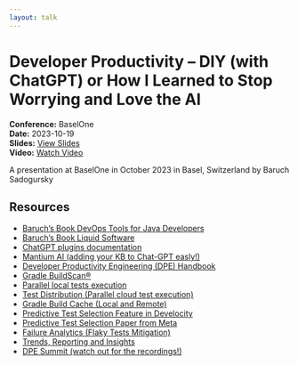 ```yaml
---
layout: talk
---
```


# Developer Productivity – DIY (with ChatGPT) or How I Learned to Stop Worrying and Love the AI

**Conference:** BaselOne  
**Date:** 2023-10-19  
**Slides:** [View Slides](https://drive.google.com/file/d/1-0v4JwOjjNL_LmA3OREMk6f_L8I5gspR/view)  
**Video:** [Watch Video](https://www.youtube.com/watch?v=q0v28sUQ888)  

A presentation at BaselOne  in
                    October 2023 in
                    Basel, Switzerland by 
                    Baruch Sadogursky

## Resources

- [Baruch’s Book DevOps Tools for Java Developers](https://amzn.to/3OWsgTP)
- [Baruch’s Book Liquid Software](https://amzn.to/47AoDug)
- [ChatGPT plugins documentation](https://platform.openai.com/docs/plugins/introduction)
- [Mantium AI (adding your KB to Chat-GPT easly!)](https://mantiumai.com/)
- [Developer Productivity Engineering (DPE) Handbook](https://gradle.com/developer-productivity-engineering/handbook/)
- [Gradle BuildScan®](https://scans.gradle.com/)
- [Parallel local tests execution](https://docs.gradle.org/current/userguide/performance.html#parallel_execution)
- [Test Distribution (Parallel cloud test execution)](https://gradle.com/gradle-enterprise-solutions/test-distribution/)
- [Gradle Build Cache (Local and Remote)](https://docs.gradle.org/current/userguide/build_cache.html)
- [Predictive Test Selection Feature in Develocity](https://gradle.com/gradle-enterprise-solutions/predictive-test-selection/)
- [Predictive Test Selection Paper from Meta](https://engineering.fb.com/2018/11/21/developer-tools/predictive-test-selection/)
- [Failure Analytics (Flaky Tests Mitigation)](https://gradle.com/gradle-enterprise-solutions/failure-analytics/)
- [Trends, Reporting and Insights](https://gradle.com/gradle-enterprise-solutions/management-reporting-and-insights/)
- [DPE Summit (watch out for the recordings!)](https://dpesummit.com/)

<!-- Source: https://speaking.jbaru.ch/DxtkCb/developer-productivity-diy-with-chatgpt-or-how-i-learned-to-stop-worrying-and-love-the-ai -->
